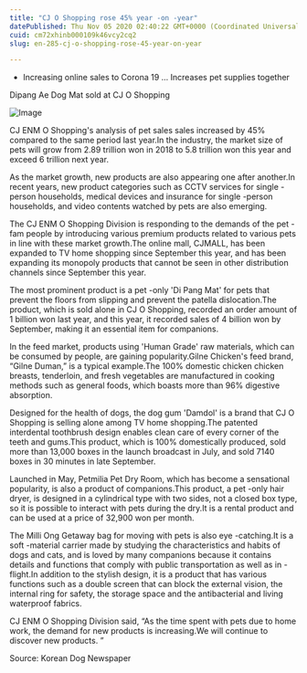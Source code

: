 ```yaml
---
title: "CJ O Shopping rose 45% year -on -year"
datePublished: Thu Nov 05 2020 02:40:22 GMT+0000 (Coordinated Universal Time)
cuid: cm72xhinb000109k46vcy2cq2
slug: en-285-cj-o-shopping-rose-45-year-on-year

---
```



- Increasing online sales to Corona 19 ... Increases pet supplies together

Dipang Ae Dog Mat sold at CJ O Shopping

![Image](https://cdn.hashnode.com/res/hashnode/image/upload/v1739426261791/43e2ae86-78e3-4141-a12f-1771c1dbd1cc.jpeg)

CJ ENM O Shopping's analysis of pet sales sales increased by 45% compared to the same period last year.In the industry, the market size of pets will grow from 2.89 trillion won in 2018 to 5.8 trillion won this year and exceed 6 trillion next year.

As the market growth, new products are also appearing one after another.In recent years, new product categories such as CCTV services for single -person households, medical devices and insurance for single -person households, and video contents watched by pets are also emerging.

The CJ ENM O Shopping Division is responding to the demands of the pet -fam people by introducing various premium products related to various pets in line with these market growth.The online mall, CJMALL, has been expanded to TV home shopping since September this year, and has been expanding its monopoly products that cannot be seen in other distribution channels since September this year.

The most prominent product is a pet -only 'Di Pang Mat' for pets that prevent the floors from slipping and prevent the patella dislocation.The product, which is sold alone in CJ O Shopping, recorded an order amount of 1 billion won last year, and this year, it recorded sales of 4 billion won by September, making it an essential item for companions.

In the feed market, products using 'Human Grade' raw materials, which can be consumed by people, are gaining popularity.Gilne Chicken's feed brand, “Gilne Duman,” is a typical example.The 100% domestic chicken chicken breasts, tenderloin, and fresh vegetables are manufactured in cooking methods such as general foods, which boasts more than 96% digestive absorption.

Designed for the health of dogs, the dog gum 'Damdol' is a brand that CJ O Shopping is selling alone among TV home shopping.The patented interdental toothbrush design enables clean care of every corner of the teeth and gums.This product, which is 100% domestically produced, sold more than 13,000 boxes in the launch broadcast in July, and sold 7140 boxes in 30 minutes in late September.

Launched in May, Petmilia Pet Dry Room, which has become a sensational popularity, is also a product of companions.This product, a pet -only hair dryer, is designed in a cylindrical type with two sides, not a closed box type, so it is possible to interact with pets during the dry.It is a rental product and can be used at a price of 32,900 won per month.

The Milli Ong Getaway bag for moving with pets is also eye -catching.It is a soft -material carrier made by studying the characteristics and habits of dogs and cats, and is loved by many companions because it contains details and functions that comply with public transportation as well as in -flight.In addition to the stylish design, it is a product that has various functions such as a double screen that can block the external vision, the internal ring for safety, the storage space and the antibacterial and living waterproof fabrics.

CJ ENM O Shopping Division said, “As the time spent with pets due to home work, the demand for new products is increasing.We will continue to discover new products. ”

Source: Korean Dog Newspaper